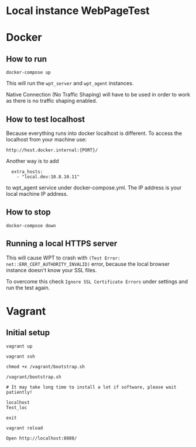 # Local instance WebPageTest

# Docker

## How to run

```shell
docker-compose up
```

This will run the `wpt_server` and `wpt_agent` instances.

Native Connection (No Traffic Shaping) will have to be used in order to work as there is no traffic shaping enabled.

## How to test localhost

Because everything runs into docker localhost is different. To access the localhost from your machine use:

```
http://host.docker.internal:{PORT}/
```

Another way is to add

```
  extra_hosts:
    - "local.dev:10.8.10.11"
```

to wpt_agent service under docker-compose.yml. The IP address is your local machine IP address.

## How to stop

```shell
docker-compose down
```

## Running a local HTTPS server

This will cause WPT to crash with `(Test Error: net::ERR_CERT_AUTHORITY_INVALID)` error, because the local browser instance doesn't know your SSL files.

To overcome this check `Ignore SSL Certificate Errors` under settings and run the test again.

# Vagrant

## Initial setup

```
vagrant up

vagrant ssh

chmod +x /vagrant/bootstrap.sh

/vagrant/bootstrap.sh

# It may take long time to install a lot if software, please wait patiently!

localhost
Test_loc

exit

vagrant reload

Open http://localhost:8080/
```

